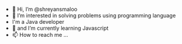 - 👋 Hi, I’m @shreyansmaloo
- 👀 I’m interested in solving problems using programming language
- I'm a Java developer
- 🌱 and I’m currently learning Javascript 
- 📫 How to reach me ...

<!---
shreyansmaloo/shreyansmaloo is a ✨ special ✨ repository because its `README.md` (this file) appears on your GitHub profile.
You can click the Preview link to take a look at your changes.
--->
